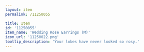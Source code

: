 ```yaml
---
layout: item
permalink: /11250055

title: Item
id: '11250055'
item_name: 'Wedding Rose Earrings (M)'
icon_url: '11250022.png'
tooltip_description: 'Your lobes have never looked so rosy.'
---
```

